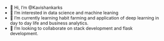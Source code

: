 - 👋 Hi, I’m @Kavishankarks
- 👀 I’m interested in data science and machine leaning
- 🌱 I’m currently learning habit farming and application of deep learning in day to day life and business analytics.
- 💞️ I’m looking to collaborate on stack development and flask development.

<!---
Kavishankarks/Kavishankarks is a ✨ special ✨ repository because its `README.md` (this file) appears on your GitHub profile.
You can click the Preview link to take a look at your changes.
--->

